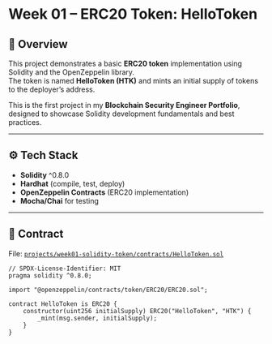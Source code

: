 # Week 01 – ERC20 Token: HelloToken

## 📌 Overview
This project demonstrates a basic **ERC20 token** implementation using Solidity and the OpenZeppelin library.  
The token is named **HelloToken (HTK)** and mints an initial supply of tokens to the deployer’s address.

This is the first project in my **Blockchain Security Engineer Portfolio**, designed to showcase Solidity development fundamentals and best practices.

---

## ⚙️ Tech Stack
- **Solidity** ^0.8.0
- **Hardhat** (compile, test, deploy)
- **OpenZeppelin Contracts** (ERC20 implementation)
- **Mocha/Chai** for testing

---

## 📝 Contract
File: [`projects/week01-solidity-token/contracts/HelloToken.sol`](HelloToken.sol)
    
```solidity
// SPDX-License-Identifier: MIT
pragma solidity ^0.8.0;

import "@openzeppelin/contracts/token/ERC20/ERC20.sol";

contract HelloToken is ERC20 {
    constructor(uint256 initialSupply) ERC20("HelloToken", "HTK") {
        _mint(msg.sender, initialSupply);
    }
}
